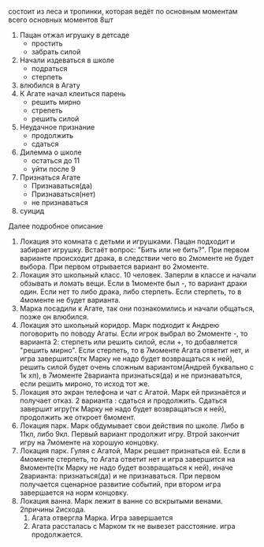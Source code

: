 состоит из леса и тропинки, которая ведёт по основным моментам
всего основных моментов 8шт

1. Пацан отжал игрушку в детсаде
    + простить
    - забрать силой
2. Начали издеваться в школе
    + подраться
    - стерпеть
3. влюбился в Агату
4. К Агате начал клеиться парень
    + решить мирно
    - стрепеть
    - решить силой
5. Неудачное признание
    + продолжить
    - сдаться
6. Дилемма о школе
    + остаться до 11
    - уйти после 9
7. Признаться Агате
    + Признаваться(да)
    - Признаваться(нет)
    - не признаваться
8. суицид

Далее подробное описание
1. Локация это комната с детьми и игрушками. Пацан подходит и забирает игрушку. Встаёт вопрос: "Бить или не бить?". При первом варианте происходит драка, в следствии чего во 2моменте не будет выбора. При первом отрывается вариант во 2моменте.
2. Локация это школьный класс. 10 человек. Заперли в классе и начали обзывать и ломать вещи. Если в 1моменте был -, то вариант драки один. Если нет то либо драка, либо стерпеть. Если стерпеть, то в 4моменте не будет варианта.
3. Марка посадили к Агате, так они познакомились и начали общаться, позже он влюбился.
4. Локация это школьный коридор. Марк подходит к Андрею поговорить по поводу Агаты. Если игрок выбрал во 2моменте -, то варианта 2: стерпеть или решить силой, если +, то добавляется "решить мирно". Если стерпеть, то в 7моменте Агата ответит нет, и игра завершится(тк Марку не надо будет возвращаться к ней), решить силой будет очень сложным вариантом(Андрей буквально с 1к хп), в 7моменте 2варианта признаться(да) и не признаватьтся, если решить мироно, то исход тот же.
5. Локация это экран телефона и чат с Агатой. Марк ей признаётся и получает отказ. 2 варианта : сдаться и продолжить. Сдаться завершит игру(тк Марку не надо будет возвращаться к ней), продолжить же откроет 6момент.
6. Локация парк. Марк обдумывает свои действия по школе. Либо в 11кл, либо 9кл. Первый вариант продолжит игру. Втрой закончит игру на 7моменте на хорошую концовку.
7. Локация парк. Гуляя с Агатой, Марк решает признаться ей. Если в 4моменте стерпеть, то Агата ответит нет и игра завершится на 8моменте(тк Марку не надо будет возвращаться к ней), иначе 2варианта: признаться(да) и не признаваться. При первом получается сценарное развитие событий, при втором игра завершается на норм концовку.
8. Локация ванна. Марк лежит в ванне со вскрытыми венами. 2причины 2исхода.
    1. Агата отвергла Марка. Игра завершается
    2. Агата рассталась с Марком тк не вывезет расстояние. игра продолжается.
